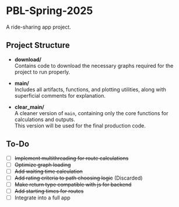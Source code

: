 # PBL-Spring-2025

A ride-sharing app project.

## Project Structure

- **download/**  
  Contains code to download the necessary graphs required for the project to run properly.

- **main/**  
  Includes all artifacts, functions, and plotting utilities, along with superficial comments for explanation.

- **clear_main/**  
  A cleaner version of `main`, containing only the core functions for calculations and outputs.  
  This version will be used for the final production code.

## To-Do

- [ ] ~~Implement multithreading for route calculations~~
- [ ] ~~Optimize graph loading~~
- [ ] ~~Add waiting time calculation~~
- [ ] ~~Add rating criteria to path choosing logic~~ (Discarded)
- [ ] ~~Make return type compatible with js for backend~~
- [ ] ~~Add starting times for routes~~
- [ ] Integrate into a full app
